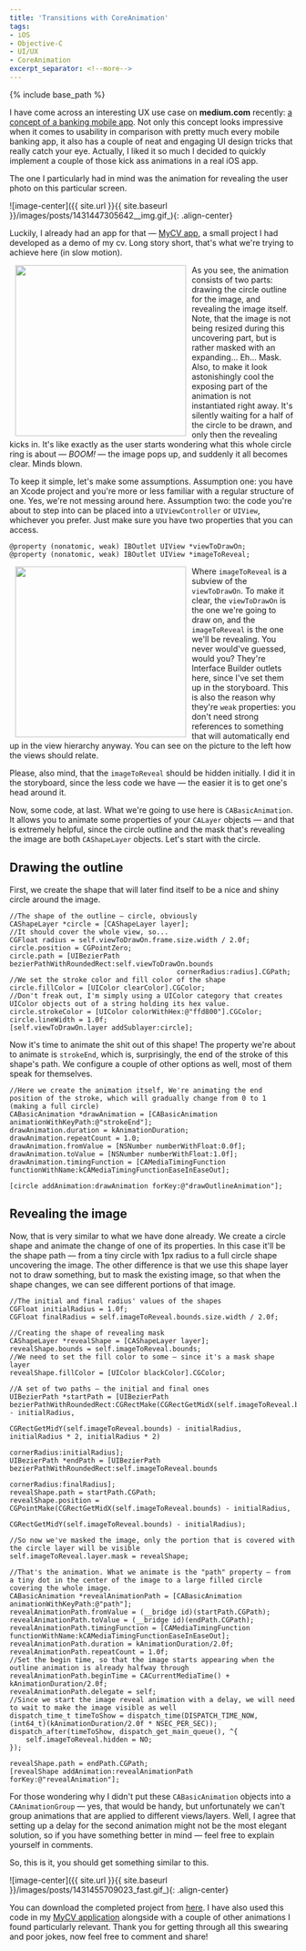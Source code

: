 ```yaml
---
title: 'Transitions with CoreAnimation'
tags:
- iOS
- Objective-C
- UI/UX
- CoreAnimation
excerpt_separator: <!--more-->
---
```


{% include base_path %}

I have come across an interesting UX use case on **medium.com** recently: <a target="_blank" href="https://medium.com/@uxdesignagency/the-way-digital-banking-should-work-1d278efa96a6">a concept of a banking mobile app</a>. Not only this concept looks impressive when it comes to usability in comparison with pretty much every mobile banking app, it also has a couple of neat and engaging UI design tricks that really catch your eye. <!--more--> Actually, I liked it so much I decided to quickly implement a couple of those kick ass animations in a real iOS app.

The one I particularly had in mind was the animation for revealing the user photo on this particular screen.
  
![image-center]({{ site.url }}{{ site.baseurl }}/images/posts/1431447305642__img.gif_){: .align-center}  

Luckily, I already had an app for that — <a target="_blank" href="https://github.com/navoshta/MyCV">MyCV app</a>, a small project I had developed as a demo of my cv. Long story short, that's what we're trying to achieve here (in slow motion).
 
<img src="{{ base_path }}/images/posts/1431447440480__img.gif_" alt="" style="width: 300px;" hspace="10" align="left"> As you see, the animation consists of two parts: drawing the circle outline for the image, and revealing the image itself. Note, that the image is not being resized during this uncovering part, but is rather masked with an expanding... Eh... Mask. Also, to make it look astonishingly cool the exposing part of the animation is not instantiated right away. It's silently waiting for a half of the circle to be drawn, and only then the revealing kicks in. It's like exactly as the user starts wondering what this whole circle ring is about — *BOOM!* — the image pops up, and suddenly it all becomes clear. Minds blown.

To keep it simple, let's make some assumptions. Assumption one: you have an Xcode project and you're more or less familiar with a regular structure of one. Yes, we're not messing around here. Assumption two: the code you're about to step into can be placed into a `UIViewController` or `UIView`, whichever you prefer. Just make sure you have two properties that you can access.

```objc
@property (nonatomic, weak) IBOutlet UIView *viewToDrawOn;
@property (nonatomic, weak) IBOutlet UIView *imageToReveal;
```

<img src="{{ base_path }}/images/posts/1431451351453__img.png_" alt="" style="width: 300px;" hspace="10" align="left"> Where `imageToReveal` is a subview of the `viewToDrawOn`. To make it clear, the `viewToDrawOn` is the one we're going to draw on, and the `imageToReveal` is the one we'll be revealing. You never would've guessed, would you? They're Interface Builder outlets here, since I've set them up in the storyboard. This is also the reason why they're `weak` properties: you don't need strong references to something that will automatically end up in the view hierarchy anyway. You can see on the picture to the left how the views should relate.

Please, also mind, that the `imageToReveal` should be hidden initially. I did it in the storyboard, since the less code we have — the easier it is to get one's head around it.

Now, some code, at last. What we're going to use here is `CABasicAnimation`. It allows you to animate some properties of your `CALayer` objects — and that is extremely helpful, since the circle outline and the mask that's revealing the image are both `CAShapeLayer` objects. Let's start with the circle.

## Drawing the outline

First, we create the shape that will later find itself to be a nice and shiny circle around the image.

```objc
//The shape of the outline — circle, obviously
CAShapeLayer *circle = [CAShapeLayer layer];
//It should cover the whole view, so...
CGFloat radius = self.viewToDrawOn.frame.size.width / 2.0f;
circle.position = CGPointZero;
circle.path = [UIBezierPath bezierPathWithRoundedRect:self.viewToDrawOn.bounds
                                         cornerRadius:radius].CGPath;
//We set the stroke color and fill color of the shape
circle.fillColor = [UIColor clearColor].CGColor;
//Don't freak out, I'm simply using a UIColor category that creates UIColor objects out of a string holding its hex value.
circle.strokeColor = [UIColor colorWithHex:@"ffd800"].CGColor;
circle.lineWidth = 1.0f;
[self.viewToDrawOn.layer addSublayer:circle];
```

Now it's time to animate the shit out of this shape! The property we're about to animate is `strokeEnd`, which is, surprisingly, the end of the stroke of this shape's path. We configure a couple of other options as well, most of them speak for themselves.

```objc
//Here we create the animation itself, We're animating the end position of the stroke, which will gradually change from 0 to 1 (making a full circle)
CABasicAnimation *drawAnimation = [CABasicAnimation animationWithKeyPath:@"strokeEnd"];
drawAnimation.duration = kAnimationDuration;
drawAnimation.repeatCount = 1.0;
drawAnimation.fromValue = [NSNumber numberWithFloat:0.0f];
drawAnimation.toValue = [NSNumber numberWithFloat:1.0f];
drawAnimation.timingFunction = [CAMediaTimingFunction functionWithName:kCAMediaTimingFunctionEaseInEaseOut];

[circle addAnimation:drawAnimation forKey:@"drawOutlineAnimation"];
```

## Revealing the image

Now, that is very similar to what we have done already. We create a circle shape and animate the change of one of its properties. In this case it'll be the shape path — from a tiny circle with 1px radius to a full circle shape uncovering the image. The other difference is that we use this shape layer not to draw something, but to mask the existing image, so that when the shape changes, we can see different portions of that image.

```objc
//The initial and final radius' values of the shapes
CGFloat initialRadius = 1.0f;
CGFloat finalRadius = self.imageToReveal.bounds.size.width / 2.0f;

//Creating the shape of revealing mask
CAShapeLayer *revealShape = [CAShapeLayer layer];
revealShape.bounds = self.imageToReveal.bounds;
//We need to set the fill color to some — since it's a mask shape layer
revealShape.fillColor = [UIColor blackColor].CGColor;

//A set of two paths — the initial and final ones
UIBezierPath *startPath = [UIBezierPath bezierPathWithRoundedRect:CGRectMake(CGRectGetMidX(self.imageToReveal.bounds) - initialRadius,
                                                                             CGRectGetMidY(self.imageToReveal.bounds) - initialRadius, initialRadius * 2, initialRadius * 2)
                                                     cornerRadius:initialRadius];
UIBezierPath *endPath = [UIBezierPath bezierPathWithRoundedRect:self.imageToReveal.bounds
                                                   cornerRadius:finalRadius];
revealShape.path = startPath.CGPath;
revealShape.position = CGPointMake(CGRectGetMidX(self.imageToReveal.bounds) - initialRadius,
                                   CGRectGetMidY(self.imageToReveal.bounds) - initialRadius);

//So now we've masked the image, only the portion that is covered with the circle layer will be visible
self.imageToReveal.layer.mask = revealShape;

//That's the animation. What we animate is the "path" property — from a tiny dot in the center of the image to a large filled circle covering the whole image.
CABasicAnimation *revealAnimationPath = [CABasicAnimation animationWithKeyPath:@"path"];
revealAnimationPath.fromValue = (__bridge id)(startPath.CGPath);
revealAnimationPath.toValue = (__bridge id)(endPath.CGPath);
revealAnimationPath.timingFunction = [CAMediaTimingFunction functionWithName:kCAMediaTimingFunctionEaseInEaseOut];
revealAnimationPath.duration = kAnimationDuration/2.0f;
revealAnimationPath.repeatCount = 1.0f;
//Set the begin time, so that the image starts appearing when the outline animation is already halfway through
revealAnimationPath.beginTime = CACurrentMediaTime() + kAnimationDuration/2.0f;
revealAnimationPath.delegate = self;
//Since we start the image reveal animation with a delay, we will need to wait to make the image visible as well
dispatch_time_t timeToShow = dispatch_time(DISPATCH_TIME_NOW, (int64_t)(kAnimationDuration/2.0f * NSEC_PER_SEC));
dispatch_after(timeToShow, dispatch_get_main_queue(), ^{
    self.imageToReveal.hidden = NO;
});

revealShape.path = endPath.CGPath;
[revealShape addAnimation:revealAnimationPath forKey:@"revealAnimation"];
```

For those wondering why I didn't put these `CABasicAnimation` objects into a `CAAnimationGroup` — yes, that would be handy, but unfortunately we can't group animations that are applied to different views/layers. Well, I agree that setting up a delay for the second animation might not be the most elegant solution, so if you have something better in mind — feel free to explain yourself in comments.

So, this is it, you should get something similar to this.
  
![image-center]({{ site.url }}{{ site.baseurl }}/images/posts/1431455709023_fast.gif_){: .align-center}  

You can download the completed project from <a target="_blank" href="https://github.com/navoshta/RevealImageDemo">here</a>. I have also used this code in my <a target="_blank" href="https://github.com/navoshta/MyCV">MyCV application</a> alongside with a couple of other animations I found particularly relevant. Thank you for getting through all this swearing and poor jokes, now feel free to comment and share!
